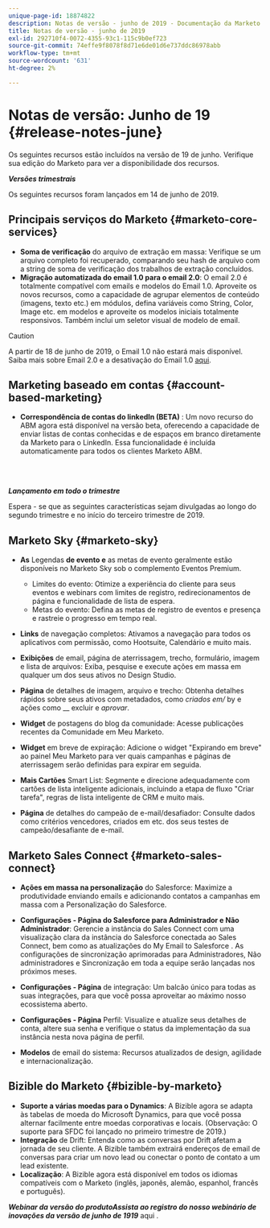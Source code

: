 ```yaml
---
unique-page-id: 18874822
description: Notas de versão - junho de 2019 - Documentação da Marketo - Documentação do produto
title: Notas de versão - junho de 2019
exl-id: 292710f4-0072-4355-93c1-115c9b0ef723
source-git-commit: 74effe9f8078f8d71e6de01d6e737ddc86978abb
workflow-type: tm+mt
source-wordcount: '631'
ht-degree: 2%

---
```


# Notas de versão: Junho de 19 {#release-notes-june}

Os seguintes recursos estão incluídos na versão de 19 de junho. Verifique sua edição do Marketo para ver a disponibilidade dos recursos.

**_Versões trimestrais_**

Os seguintes recursos foram lançados em 14 de junho de 2019.

## Principais serviços do Marketo {#marketo-core-services}

* **Soma de verificação** do arquivo de extração em massa: Verifique se um arquivo completo foi recuperado, comparando seu hash de arquivo com a string de soma de verificação dos trabalhos de extração concluídos.
* **Migração automatizada do email 1.0 para o email 2.0**: O email 2.0 é totalmente compatível com emails e modelos do Email 1.0. Aproveite os novos recursos, como a capacidade de agrupar elementos de conteúdo (imagens, texto etc.) em módulos, defina variáveis como String, Color, Image etc. em modelos e aproveite os modelos iniciais totalmente responsivos. Também inclui um seletor visual de modelo de email.

>[!CAUTION]
>
>A partir de 18 de junho de 2019, o Email 1.0 não estará mais disponível. Saiba mais sobre Email 2.0 e a desativação do Email 1.0 [aqui](https://nation.marketo.com/docs/DOC-7038).

## Marketing baseado em contas {#account-based-marketing}

* **Correspondência de contas do linkedIn (BETA)** : Um novo recurso do ABM agora está disponível na versão beta, oferecendo a capacidade de enviar listas de contas conhecidas e de espaços em branco diretamente da Marketo para o LinkedIn. Essa funcionalidade é incluída automaticamente para todos os clientes Marketo ABM.

<br> 

**_Lançamento em todo o trimestre_**

Espera - se que as seguintes características sejam divulgadas ao longo do segundo trimestre e no início do terceiro trimestre de 2019.

## Marketo Sky {#marketo-sky}

* **As** Legendas  **de evento e** as metas de evento geralmente estão disponíveis no Marketo Sky sob o complemento Eventos Premium.

   * Limites do evento: Otimize a experiência do cliente para seus eventos e webinars com limites de registro, redirecionamentos de página e funcionalidade de lista de espera.
   * Metas do evento: Defina as metas de registro de eventos e presença e rastreie o progresso em tempo real.

* **Links** de navegação completos: Ativamos a navegação para todos os aplicativos com permissão, como Hootsuite, Calendário e muito mais.
* **Exibições** de email, página de aterrissagem, trecho, formulário, imagem e lista de arquivos: Exiba, pesquise e execute ações em massa em qualquer um dos seus ativos no Design Studio.
* **Página** de detalhes de imagem, arquivo e trecho: Obtenha detalhes rápidos sobre seus ativos com metadados, como  _criados em/_ by e ações como  __ excluir e  _aprovar_.
* **Widget** de postagens do blog da comunidade: Acesse publicações recentes da Comunidade em Meu Marketo.
* **Widget** em breve de expiração: Adicione o widget &quot;Expirando em breve&quot; ao painel Meu Marketo para ver quais campanhas e páginas de aterrissagem serão definidas para expirar em seguida.
* **Mais Cartões** Smart List: Segmente e direcione adequadamente com cartões de lista inteligente adicionais, incluindo a etapa de fluxo &quot;Criar tarefa&quot;, regras de lista inteligente de CRM e muito mais.
* **Página** de detalhes do campeão de e-mail/desafiador: Consulte dados como critérios vencedores, criados em etc. dos seus testes de campeão/desafiante de e-mail.

## Marketo Sales Connect {#marketo-sales-connect}

* **Ações em massa na personalização** do Salesforce: Maximize a produtividade enviando emails e adicionando contatos a campanhas em massa com a Personalização do Salesforce.
* **Configurações - Página do Salesforce para Administrador e Não Administrador**: Gerencie a instância do Sales Connect com uma visualização clara da instância do Salesforce conectada ao Sales Connect, bem como as atualizações do My Email to Salesforce . As configurações de sincronização aprimoradas para Administradores, Não administradores e Sincronização em toda a equipe serão lançadas nos próximos meses.
* **Configurações - Página** de integração: Um balcão único para todas as suas integrações, para que você possa aproveitar ao máximo nosso ecossistema aberto.
* **Configurações - Página** Perfil: Visualize e atualize seus detalhes de conta, altere sua senha e verifique o status da implementação da sua instância nesta nova página de perfil.

* **Modelos** de email do sistema: Recursos atualizados de design, agilidade e internacionalização.

## Bizible do Marketo {#bizible-by-marketo}

* **Suporte a várias moedas para o Dynamics**: A Bizible agora se adapta às tabelas de moeda do Microsoft Dynamics, para que você possa alternar facilmente entre moedas corporativas e locais. (Observação: O suporte para SFDC foi lançado no primeiro trimestre de 2019.)
* **Integração** de Drift: Entenda como as conversas por Drift afetam a jornada de seu cliente. A Bizible também extrairá endereços de email de conversas para criar um novo lead ou conectar o ponto de contato a um lead existente.
* **Localização**: A Bizible agora está disponível em todos os idiomas compatíveis com o Marketo (inglês, japonês, alemão, espanhol, francês e português).

***Webinar da versão do produtoAssista ao registro do nosso webinário de inovações da versão de junho de 1919*** aqui [ ](https://engage.marketo.com/Marketo-June-Product-Release-2019-On-Demand.html).
